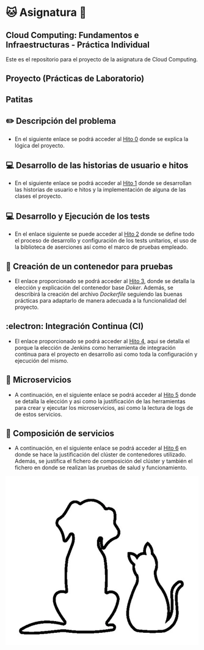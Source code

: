 # :cat: Asignatura :dog:

## Cloud Computing: Fundamentos e Infraestructuras - Práctica Individual

Este es el repositorio para el proyecto de la asignatura de Cloud Computing.

## Proyecto (Prácticas de Laboratorio)

## Patitas

## :pencil2: Descripción del problema

- En el siguiente enlace se podrá acceder al [Hito 0](docs/hitos/hito0/hito0.md) donde se explica la lógica del proyecto.

## :computer: Desarrollo de las historias de usuario e hitos

- En el siguiente enlace se podrá acceder al [Hito 1](docs/hitos/hito1/hito1.md) donde se desarrollan las historias de usuario e hitos y la implementación de alguna de las clases el proyecto.

## :computer: Desarrollo y Ejecución de los tests

- En el enlace siguiente se puede acceder al [Hito 2](docs/hitos/hito2/hito2.md) donde se define todo el proceso de desarrollo y configuración de los tests unitarios, el uso de la biblioteca de aserciones así como el marco de pruebas empleado.

## :whale: Creación de un contenedor para pruebas

- El enlace proporcionado se podrá acceder al [Hito 3](docs/hitos/hito3/hito3.md), donde se detalla la elección y explicación del contenedor base _Doker_. Además, se describirá la creación del archivo _Dockerfile_ seguiendo las buenas prácticas para adaptarlo de manera adecuada a la funcionalidad del proyecto.

## :electron: Integración Continua (CI)

- El enlace proporcionado se podrá acceder al [Hito 4](docs/hitos/hito4/hito4.md), aqui se detalla el porque la elección de Jenkins como herramienta de integración continua para el proyecto en desarrollo asi como toda la configuración y ejecución del mismo.  

## :scroll: Microservicios

- A continuación, en el siguiente enlace se podrá acceder al [Hito 5](docs/hitos/hito5/hito5.md) donde se detalla la elección y asi como la justificación de las herramientas para crear y ejecutar los microservicios, asi como la lectura de logs de de estos servicios.

## :book: Composición de servicios

- A continuación, en el siguiente enlace se podrá acceder al [Hito 6](docs/hitos/hito6/hito6.md) en donde se hace la justificación del clúster de contenedores utilizado. Además, se justifica el fichero de composición del clúster y también el fichero en donde se realizan las pruebas de salud y funcionamiento.

![perrogato](/docs/img/perro_gato.png)
